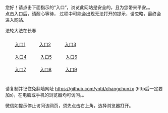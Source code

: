 您好！请点击下面指示的“入口”，浏览此网站是安全的，且为您带来平安。。 <br/>
点击入口后，请耐心等待， 过程中可能会出现无法打开的提示，请忽略，最终会进入网站. </br>

法轮大法在长春<br/>
<div style="padding:10px"><a style="margin:20px" target="_blank" href="https://d33h4my4zubqf5.cloudfront.net/2Qpsp?xexrpc" id="ccLink1" rel="nofollow">入口1</a> <a target="_blank" style="margin:20px" href="https://dcncr3r8taavk.cloudfront.net/2Qpsp?lqwvfn" id="ccLink2" rel="nofollow">入口2</a> <a style="margin:20px" target="_blank" href="https://d2hk98lgvxxjag.cloudfront.net/2Qpsp?bkwbyfr" id="ccLink3" rel="nofollow">入口3</a></div>

<div style="padding:10px" ><a style="margin:20px" target="_blank" href="https://d33h4my4zubqf5.cloudfront.net/2Qpsp?xexrpc" id="ccLink4" rel="nofollow">入口4</a> <a style="margin:20px" href="https://dcncr3r8taavk.cloudfront.net/2Qpsp?lqwvfn" target="_blank" id="ccLink5" rel="nofollow">入口5</a> <a style="margin:20px" href="https://d2hk98lgvxxjag.cloudfront.net/2Qpsp?bkwbyfr" target="_blank" id="ccLink6" rel="nofollow">入口6</a></div>

<div style="padding:10px"><a style="margin:20px" target="_blank" href="https://d33h4my4zubqf5.cloudfront.net/2Qpsp?xexrpc" id="ccLink7" rel="nofollow">入口7</a> <a style="margin:20px" href="https://dcncr3r8taavk.cloudfront.net/2Qpsp?lqwvfn" target="_blank" id="ccLink8" rel="nofollow">入口8</a> <a style="margin:20px" target="_blank" href="https://d2hk98lgvxxjag.cloudfront.net/2Qpsp?bkwbyfr" id="ccLink9" rel="nofollow">入口9</a></div>

<br/>



请复制并记住免翻墙网址 https://github.com/yntd/changchunzx (http后一定要加s)，在电脑或手机的浏览器均可访问。。<br/>

微信如提示停止访问该网页，须先点击右上角，选择浏览器打开。
